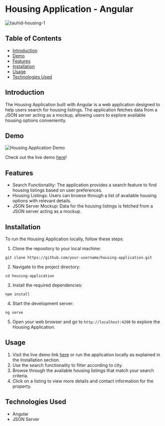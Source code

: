 # Housing Application - Angular

![tauhid-housing-1](https://github.com/Tauhid-Patel/angular-housing/assets/43630196/4759a050-434e-4047-9408-cc7ed277476f)


## Table of Contents
- [Introduction](#introduction)
- [Demo](#demo)
- [Features](#features)
- [Installation](#installation)
- [Usage](#usage)
- [Technologies Used](#technologies-used)

## Introduction
The Housing Application built with Angular is a web application designed to help users search for housing listings. The application fetches data from a JSON server acting as a mockup, allowing users to explore available housing options conveniently.

## Demo
![Housing Application Demo](link-to-demo-gif.gif)

Check out the live demo [here](link-to-live-demo)!

## Features
- Search Functionality: The application provides a search feature to find housing listings based on user preferences.
- Housing Listings: Users can browse through a list of available housing options with relevant details.
- JSON Server Mockup: Data for the housing listings is fetched from a JSON server acting as a mockup.

## Installation
To run the Housing Application locally, follow these steps:

1. Clone the repository to your local machine:
```
git clone https://github.com/your-username/housing-application.git
```

2. Navigate to the project directory:
```
cd housing-application
```

3. Install the required dependencies:
```
npm install
```

4. Start the development server:
```
ng serve
```

5. Open your web browser and go to `http://localhost:4200` to explore the Housing Application.

## Usage
1. Visit the live demo link [here](link-to-live-demo) or run the application locally as explained in the Installation section.
2. Use the search functionality to filter according to city.
3. Browse through the available housing listings that match your search criteria.
4. Click on a listing to view more details and contact information for the property.

## Technologies Used
- Angular
- JSON Server
